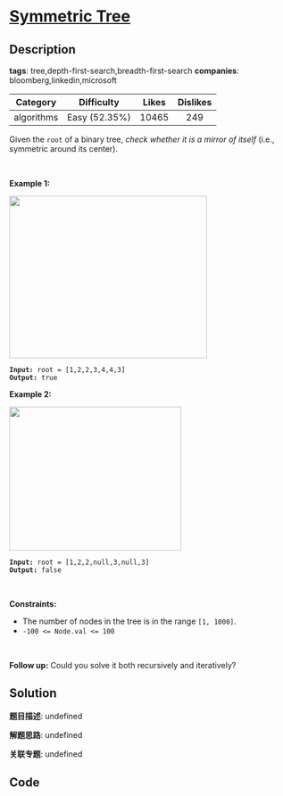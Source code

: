 # [Symmetric Tree](https://leetcode.com/problems/symmetric-tree/description/)

## Description

**tags**: tree,depth-first-search,breadth-first-search
**companies**: bloomberg,linkedin,microsoft

| Category | Difficulty | Likes | Dislikes |
| :------: | :--------: | :---: | :------: |
| algorithms | Easy (52.35%) | 10465 | 249 |

<p>Given the <code>root</code> of a binary tree, <em>check whether it is a mirror of itself</em> (i.e., symmetric around its center).</p>

<p>&nbsp;</p>
<p><strong>Example 1:</strong></p>
<img alt="" src="https://assets.leetcode.com/uploads/2021/02/19/symtree1.jpg" style="width: 354px; height: 291px;" />
<pre><code><strong>Input:</strong> root = [1,2,2,3,4,4,3]
<strong>Output:</strong> true</code></pre>

<p><strong>Example 2:</strong></p>
<img alt="" src="https://assets.leetcode.com/uploads/2021/02/19/symtree2.jpg" style="width: 308px; height: 258px;" />
<pre><code><strong>Input:</strong> root = [1,2,2,null,3,null,3]
<strong>Output:</strong> false</code></pre>

<p>&nbsp;</p>
<p><strong>Constraints:</strong></p>

<ul>
	<li>The number of nodes in the tree is in the range <code>[1, 1000]</code>.</li>
	<li><code>-100 &lt;= Node.val &lt;= 100</code></li>
</ul>

<p>&nbsp;</p>
<strong>Follow up:</strong> Could you solve it both recursively and iteratively?

## Solution

**题目描述**: undefined

**解题思路**: undefined

**关联专题**: undefined

## Code
